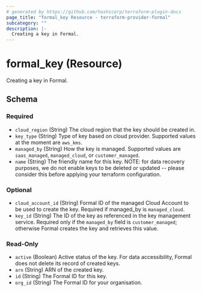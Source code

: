 ```yaml
---
# generated by https://github.com/hashicorp/terraform-plugin-docs
page_title: "formal_key Resource - terraform-provider-formal"
subcategory: ""
description: |-
  Creating a key in Formal.
---
```


# formal_key (Resource)

Creating a key in Formal.



<!-- schema generated by tfplugindocs -->
## Schema

### Required

- `cloud_region` (String) The cloud region that the key should be created in.
- `key_type` (String) Type of key based on cloud provider. Supported values at the moment are `aws_kms`.
- `managed_by` (String) How the key is managed. Supported values are `saas_managed`, `managed_cloud`, or `customer_managed`.
- `name` (String) The friendly name for this key. NOTE: for data recovery purposes, we do not enable keys to be deleted or updated -- please consider this before applying your terraform configuration.

### Optional

- `cloud_account_id` (String) Formal ID of the managed Cloud Account to be used to create the key. Required if managed_by is `managed_cloud`.
- `key_id` (String) The ID of the key as referenced in the key management service. Required only if the `managed_by` field is `customer_managed`; otherwise Formal creates the key and retrieves this value.

### Read-Only

- `active` (Boolean) Active status of the key. For data accessibility, Formal does not delete its record of created keys.
- `arn` (String) ARN of the created key.
- `id` (String) The Formal ID for this key.
- `org_id` (String) The Formal ID for your organisation.


